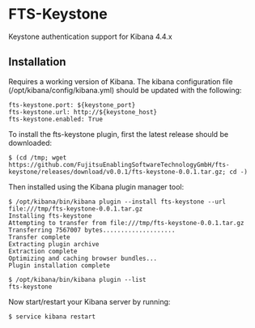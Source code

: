 FTS-Keystone
=====

Keystone authentication support for Kibana 4.4.x

Installation
-----

Requires a working version of Kibana. The kibana configuration file (/opt/kibana/config/kibana.yml) should be updated
with the following:

```
fts-keystone.port: ${keystone_port}
fts-keystone.url: http://${keystone_host}
fts-keystone.enabled: True
```

To install the fts-keystone plugin, first the latest release should be downloaded:

```
$ (cd /tmp; wget https://github.com/FujitsuEnablingSoftwareTechnologyGmbH/fts-keystone/releases/download/v0.0.1/fts-keystone-0.0.1.tar.gz; cd -)
```

Then installed using the Kibana plugin manager tool:

```
$ /opt/kibana/bin/kibana plugin --install fts-keystone --url file:///tmp/fts-keystone-0.0.1.tar.gz
Installing fts-keystone
Attempting to transfer from file:///tmp/fts-keystone-0.0.1.tar.gz
Transferring 7567007 bytes....................
Transfer complete
Extracting plugin archive
Extraction complete
Optimizing and caching browser bundles...
Plugin installation complete

$ /opt/kibana/bin/kibana plugin --list
fts-keystone
```
Now start/restart your Kibana server by running:

```
$ service kibana restart
```
